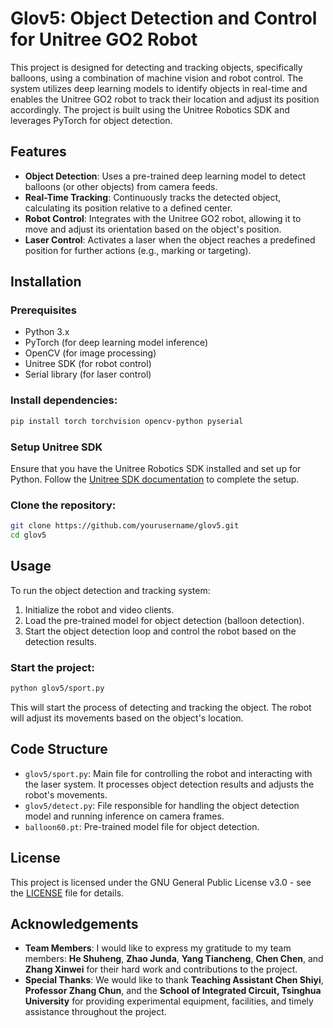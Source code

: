 # Glov5: Object Detection and Control for Unitree GO2 Robot

This project is designed for detecting and tracking objects, specifically balloons, using a combination of machine vision and robot control. The system utilizes deep learning models to identify objects in real-time and enables the Unitree GO2 robot to track their location and adjust its position accordingly. The project is built using the Unitree Robotics SDK and leverages PyTorch for object detection.

## Features
- **Object Detection**: Uses a pre-trained deep learning model to detect balloons (or other objects) from camera feeds.
- **Real-Time Tracking**: Continuously tracks the detected object, calculating its position relative to a defined center.
- **Robot Control**: Integrates with the Unitree GO2 robot, allowing it to move and adjust its orientation based on the object's position.
- **Laser Control**: Activates a laser when the object reaches a predefined position for further actions (e.g., marking or targeting).

## Installation

### Prerequisites
- Python 3.x
- PyTorch (for deep learning model inference)
- OpenCV (for image processing)
- Unitree SDK (for robot control)
- Serial library (for laser control)

### Install dependencies:
```bash
pip install torch torchvision opencv-python pyserial
```

### Setup Unitree SDK
Ensure that you have the Unitree Robotics SDK installed and set up for Python. Follow the [Unitree SDK documentation](https://github.com/UnitreeRobotics) to complete the setup.

### Clone the repository:
```bash
git clone https://github.com/yourusername/glov5.git
cd glov5
```

## Usage

To run the object detection and tracking system:

1. Initialize the robot and video clients.
2. Load the pre-trained model for object detection (balloon detection).
3. Start the object detection loop and control the robot based on the detection results.

### Start the project:
```bash
python glov5/sport.py
```

This will start the process of detecting and tracking the object. The robot will adjust its movements based on the object's location.

## Code Structure

- `glov5/sport.py`: Main file for controlling the robot and interacting with the laser system. It processes object detection results and adjusts the robot's movements.
- `glov5/detect.py`: File responsible for handling the object detection model and running inference on camera frames.
- `balloon60.pt`: Pre-trained model file for object detection.

## License

This project is licensed under the GNU General Public License v3.0 - see the [LICENSE](LICENSE) file for details.

## Acknowledgements
- **Team Members**: I would like to express my gratitude to my team members: **He Shuheng**, **Zhao Junda**, **Yang Tiancheng**, **Chen Chen**, and **Zhang Xinwei** for their hard work and contributions to the project.
- **Special Thanks**: We would like to thank **Teaching Assistant Chen Shiyi**, **Professor Zhang Chun**, and the **School of Integrated Circuit, Tsinghua University** for providing experimental equipment, facilities, and timely assistance throughout the project.